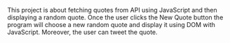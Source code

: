 This project is about fetching quotes from API using JavaScript and then displaying a random quote. Once the user clicks the New Quote button the program will choose a new random quote and display it using DOM with JavaScript. Moreover, the user can tweet the quote.
